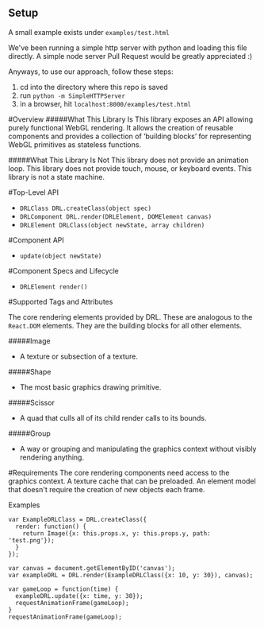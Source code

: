 ## Setup

A small example exists under `examples/test.html`

We've been running a simple http server with python and loading this file directly. A simple node server Pull Request would be greatly appreciated :)

Anyways, to use our approach, follow these steps:

1. cd into the directory where this repo is saved
2. run `python -m SimpleHTTPServer`
3. in a browser, hit `localhost:8000/examples/test.html`


#Overview
#####What This Library Is
This library exposes an API allowing purely functional WebGL rendering. It allows the creation of reusable components and provides a collection of ‘building blocks’ for representing WebGL primitives as stateless functions.

#####What This Library Is Not
This library does not provide an animation loop. This library does not provide touch, mouse, or keyboard events. This library is not a state machine.

#Top-Level API
* `DRLClass DRL.createClass(object spec)`
* `DRLComponent DRL.render(DRLElement, DOMElement canvas)`
* `DRLElement DRLClass(object newState, array children)`

#Component API
* `update(object newState)`

#Component Specs and Lifecycle
* `DRLElement render()`

#Supported Tags and Attributes

The core rendering elements provided by DRL. These are analogous to the `React.DOM` elements. They are the building blocks for all other elements.

#####Image
* A texture or subsection of a texture.
 
#####Shape
* The most basic graphics drawing primitive.
 
#####Scissor
* A quad that culls all of its child render calls to its bounds.
 
#####Group
* A way or grouping and manipulating the graphics context without visibly rendering anything.
 
#Requirements
The core rendering components need access to the graphics context.
A texture cache that can be preloaded.
An element model that doesn't require the creation of new objects each frame.

Examples
```
var ExampleDRLClass = DRL.createClass({
  render: function() {
    return Image({x: this.props.x, y: this.props.y, path: 'test.png'});
  }
});

var canvas = document.getElementByID('canvas');
var exampleDRL = DRL.render(ExampleDRLClass({x: 10, y: 30}), canvas);

var gameLoop = function(time) {
  exampleDRL.update({x: time, y: 30});
  requestAnimationFrame(gameLoop);
}
requestAnimationFrame(gameLoop);
```
